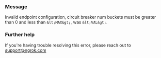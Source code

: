 
### Message
Invalid endpoint configuration, circuit breaker num buckets must be greater than 0 and less than `&lt;MAX&gt;`, was `&lt;VAL&gt;`.

### Further help
If you're having trouble resolving this error, please reach out to [support@ngrok.com](mailto:support@ngrok.com?subject=Help%20with%20ERR_NGROK_1618)

